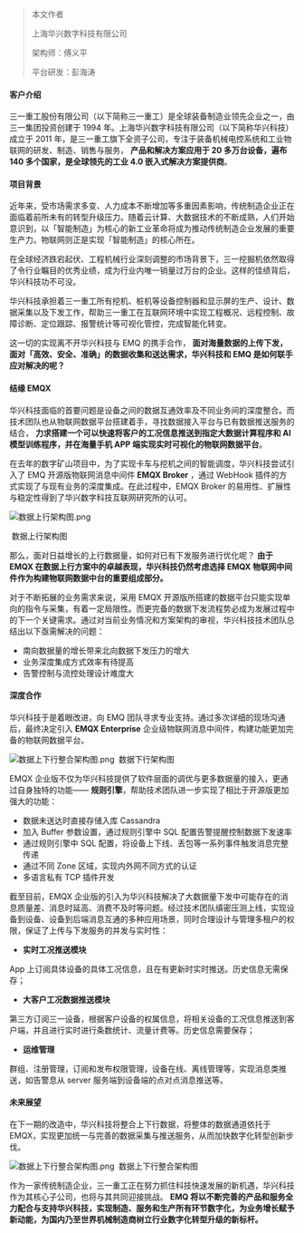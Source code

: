 > 本文作者 
>
> 上海华兴数字科技有限公司  
>
> 架构师：傅义平
>
> 平台研发：彭海涛



#### 客户介绍

三一重工股份有限公司（以下简称三一重工）是全球装备制造业领先企业之一，由三一集团投资创建于 1994 年。上海华兴数字科技有限公司（以下简称华兴科技）成立于 2011 年，是三一重工旗下全资子公司，专注于装备机械电控系统和工业物联网的研发、制造、销售与服务， **产品和解决方案应用于 20 多万台设备，遍布 140 多个国家，是全球领先的工业 4.0 嵌入式解决方案提供商**。



#### 项目背景

近年来，受市场需求多变、人力成本不断增加等多重因素影响，传统制造企业正在面临着前所未有的转型升级压力。随着云计算、大数据技术的不断成熟，人们开始意识到，以「智能制造」为核心的新工业革命将成为推动传统制造企业发展的重要生产力。物联网则正是实现「智能制造」的核心所在。

在全球经济跌宕起伏、工程机械行业深刻调整的市场背景下，三一挖掘机依然取得了令行业瞩目的优秀业绩，成为行业内唯一销量过万台的企业。这样的佳绩背后，华兴科技功不可没。

华兴科技承担着三一重工所有挖机、桩机等设备控制器和显示屏的生产、设计、数据采集以及下发工作，帮助三一重工在互联网环境中实现工程概况、远程控制、故障诊断、定位跟踪、报警统计等可视化管控，完成智能化转变。

这一切的实现离不开华兴科技与 EMQ 的携手合作， **面对海量数据的上传下发，面对「高效、安全、准确」的数据收集和送达需求，华兴科技和 EMQ 是如何联手应对解决的呢？**

 

#### 结缘 EMQX

华兴科技面临的首要问题是设备之间的数据互通效率及不同业务间的深度整合。而技术团队也从物联网数据平台搭建着手，寻找数据接入平台与已有数据推送服务的结合， **力求搭建一个可以快速将客户的工况信息推送到指定大数据计算程序和 AI 模型训练程序，并在海量手机 APP 端实现实时可视化的物联网数据平台**。

在去年的数字矿山项目中，为了实现卡车与挖机之间的智能调度，华兴科技尝试引入了 EMQ 开源版物联网消息中间件 **EMQX Broker** ，通过 WebHook 插件的方式实现了与现有业务的深度集成。在此过程中，EMQX Broker 的易用性、扩展性与稳定性得到了华兴数字科技互联网研究所的认可。

![数据上行架构图.png](https://static.emqx.net/images/302199258e1bea8b48f847daeab0afbb.png)

​                                                                                   数据上行架构图



那么，面对日益增长的上行数据量，如何对已有下发服务进行优化呢？ **由于 EMQX 在数据上行方案中的卓越表现，华兴科技仍然考虑选择 EMQX 物联网中间件作为构建物联网数据中台的重要组成部分。**

对于不断拓展的业务需求来说，采用 EMQX 开源版所搭建的数据平台只能实现单向的指令与采集，有着一定局限性。而更完备的数据下发流程势必成为发展过程中的下一个关键需求。通过对当前业务情况和方案架构的审视，华兴科技技术团队总结出以下亟需解决的问题：

- 南向数据量的增长带来北向数据下发压力的增大
- 业务深度集成方式效率有待提高
- 告警控制与流控处理设计难度大



#### 深度合作

华兴科技于是着眼改进，向 EMQ 团队寻求专业支持。通过多次详细的现场沟通后，最终决定引入 **EMQX Enterprise** 企业级物联网消息中间件，构建功能更加完备的物联网数据平台。



![数据上下行整合架构图.png](https://static.emqx.net/images/836e41f965ca1f76a0e82d939defa8e5.png)
​                                                                                        数据下行架构图

EMQX 企业版不仅为华兴科技提供了软件层面的调优与更多数据量的接入，更通过自身独特的功能—— **规则引擎**，帮助技术团队进一步实现了相比于开源版更加强大的功能：

- 数据未送达时直接存储入库 Cassandra
- 加入 Buffer 参数设置，通过规则引擎中 SQL 配置告警提醒控制数据下发速率
- 通过规则引擎中 SQL 配置，将设备上下线、丢包等一系列事件触发消息完整传递
- 通过不同 Zone 区域，实现内外网不同方式的认证
- 多语言私有 TCP 插件开发

截至目前，EMQX 企业版的引入为华兴科技解决了大数据量下发中可能存在的消息质量差、消息时延高、消费不及时等问题。经过技术团队缜密压测上线，实现设备到设备、设备到后端消息互通的多种应用场景，同时合理设计与管理多租户的权限，保证了上传与下发服务的并发与实时性：

- **实时工况推送模块**

App 上订阅具体设备的具体工况信息，且在有更新时实时推送。历史信息无需保存；

- **大客户工况数据推送模块**

第三方订阅三一设备，根据客户设备的权属信息，将相关设备的工况信息推送到客户端，并且进行实时进行条数统计、流量计费等。历史信息需要保存；

- **运维管理**

群组、注册管理，订阅和发布权限管理，设备在线、离线管理等，实现消息类推送，如告警息从 server 服务端到设备端的点对点消息推送等。

 

#### 未来展望

在下一期的改造中，华兴科技将整合上下行数据，将整体的数据通道依托于 EMQX，实现更加统一与完善的数据采集与推送服务，从而加快数字化转型创新步伐。

![数据上下行整合架构图.png](https://static.emqx.net/images/d7e92a28099694404bb0309ba74c013e.png)
​                                                                                 数据上下行整合架构图

 

作为一家传统制造企业，三一重工正在努力抓住科技快速发展的新机遇，华兴科技作为其核心子公司，也将与其共同迎接挑战。 **EMQ 将以不断完善的产品和服务全力配合与支持华兴科技，实现制造、服务和生产所有环节数字化，为业务增长赋予新动能，为国内乃至世界机械制造商树立行业数字化转型升级的新标杆。**
